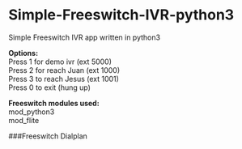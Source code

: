 # Simple-Freeswitch-IVR-python3
Simple Freeswitch IVR app written in python3 

**Options:**<br>
Press 1 for demo ivr (ext 5000)<br>
Press 2 for reach Juan (ext 1000)<br>
Press 3 to reach Jesus (ext 1001)<br>
Press 0 to exit (hung up)<br>

**Freeswitch modules used:**<br>
mod_python3<br>
mod_flite<br>

###Freeswitch Dialplan

<extension name="python_demo"><br>
  <condition field="destination_number" expression="^2407$"><br>
    <action application="system" data="export PYTHONPATH=$PYTHONPATH:/usr/share/freeswitch/scripts/"><br>
    <action application="python" data="ivr"/><br>
  </condition><br>
</extension><br>
